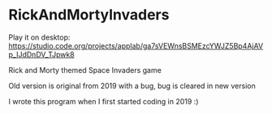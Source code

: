 # RickAndMortyInvaders

Play it on desktop: https://studio.code.org/projects/applab/ga7sVEWnsBSMEzcYWJZ5Bp4AjAVp_IJdDnDV_TJpwk8

Rick and Morty themed Space Invaders game

Old version is original from 2019 with a bug, bug is cleared in new version

I wrote this program when I first started coding in 2019 :)


